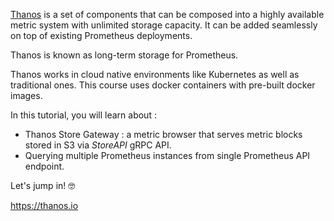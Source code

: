 [Thanos](thanos.io) is a set of components that can be composed into a highly available metric system with unlimited storage capacity. It can be added seamlessly on top of existing Prometheus deployments.

Thanos is known as long-term storage for Prometheus.

Thanos works in cloud native environments like Kubernetes as well as traditional ones. This course uses docker containers with pre-built docker images.

In this tutorial, you will learn about :

* Thanos Store Gateway : a metric browser that serves metric blocks stored in S3 via *StoreAPI* gRPC API.
* Querying multiple Prometheus instances from single Prometheus API endpoint.

Let's jump in! 🤓

https://thanos.io
